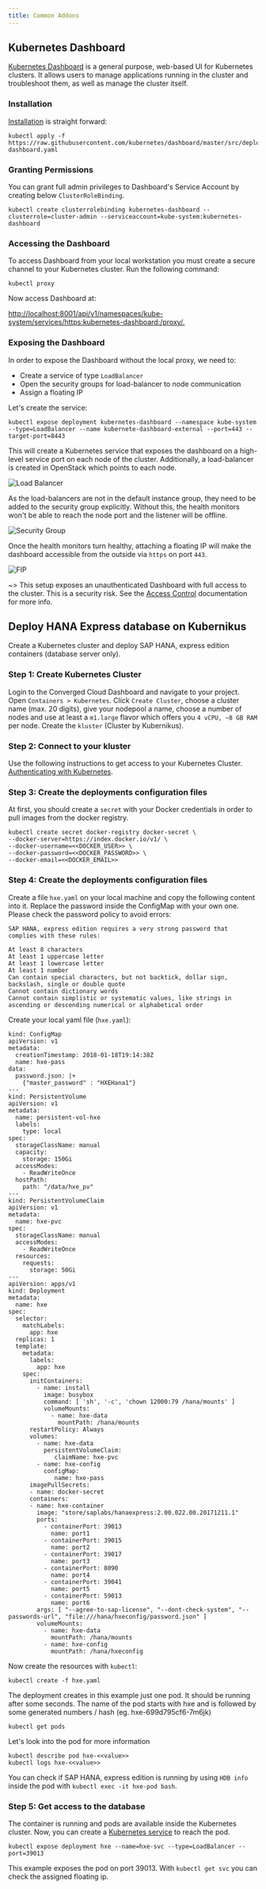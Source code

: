 ```yaml
---
title: Common Addons
---
```


## Kubernetes Dashboard

[Kubernetes Dashboard](https://github.com/kubernetes/dashboard) is a general
purpose, web-based UI for Kubernetes clusters. It allows users to manage
applications running in the cluster and troubleshoot them, as well as manage
the cluster itself.


### Installation

[Installation](https://github.com/kubernetes/dashboard) is straight forward:

```
kubectl apply -f https://raw.githubusercontent.com/kubernetes/dashboard/master/src/deploy/recommended/kubernetes-dashboard.yaml
```

### Granting Permissions

You can grant full admin privileges to Dashboard's Service Account by creating
below `ClusterRoleBinding`.

```
kubectl create clusterrolebinding kubernetes-dashboard --clusterrole=cluster-admin --serviceaccount=kube-system:kubernetes-dashboard
```

### Accessing the Dashboard

To access Dashboard from your local workstation you must create a secure
channel to your Kubernetes cluster. Run the following command:

```
kubectl proxy
```

Now access Dashboard at:

[http://localhost:8001/api/v1/namespaces/kube-system/services/https:kubernetes-dashboard:/proxy/.](http://localhost:8001/api/v1/namespaces/kube-system/services/https:kubernetes-dashboard:/proxy/.)

### Exposing the Dashboard

In order to expose the Dashboard without the local proxy, we need to:

  * Create a service of type `LoadBalancer`
  * Open the security groups for load-balancer to node communication
  * Assign a floating IP

Let's create the service:

```
kubectl expose deployment kubernetes-dashboard --namespace kube-system --type=LoadBalancer --name kubernete-dashboard-external --port=443 --target-port=8443
```

This will create a Kubernetes service that exposes the dashboard on
a high-level service port on each node of the cluster. Additionally,
a load-balancer is created in OpenStack which points to each node.

![Load Balancer](https://raw.githubusercontent.com/sapcc/kubernikus/master/assets/images/docs/containers/kubernetes/loadbalancer0.png)

As the load-balancers are not in the default instance group, they need to be
added to the security group explicitly. Without this, the health monitors won't
be able to reach the node port and the listener will be offline.

![Security Group](https://raw.githubusercontent.com/sapcc/kubernikus/master/assets/images/docs/containers/kubernetes/loadbalancer1.png)

Once the health monitors turn healthy, attaching a floating IP will make the
dashboard accessible from the outside via `https` on port `443`.

![FIP](https://raw.githubusercontent.com/sapcc/kubernikus/master/assets/images/docs/containers/kubernetes/loadbalancer2.png)

~> This setup exposes an unauthenticated Dashboard with full access to the cluster. This is a security risk. See the [Access Control](https://github.com/kubernetes/dashboard/wiki/Access-control) documentation for more info.

## Deploy HANA Express database on Kubernikus

Create a Kubernetes cluster and deploy SAP HANA, express edition containers (database server only).

### Step 1: Create Kubernetes Cluster
Login to the Converged Cloud Dashboard and navigate to your project. Open `Containers > Kubernetes`. Click `Create Cluster`, choose a cluster name (max. 20 digits), give your nodepool a name, choose a number of nodes and use at least a `m1.large` flavor which offers you `4 vCPU, ~8 GB RAM` per node. Create the `kluster` (Cluster by Kubernikus). 

### Step 2: Connect to your kluster
Use the following instructions to get access to your Kubernetes Cluster. [Authenticating with Kubernetes](https://kubernikus.eu-nl-1.cloud.sap/docs/guide/authentication/#authenticating-with-kubernetes).

### Step 3: Create the deployments configuration files
At first, you should create a `secret` with your Docker credentials in order to pull images from the docker registry.

```
kubectl create secret docker-registry docker-secret \ 
--docker-server=https://index.docker.io/v1/ \ 
--docker-username=<<DOCKER_USER>> \ 
--docker-password=<<DOCKER_PASSWORD>> \
--docker-email=<<DOCKER_EMAIL>>
``` 

### Step 4: Create the deployments configuration files
Create a file `hxe.yaml` on your local machine and copy the following content into it. Replace the password inside the ConfigMap with your own one. Please check the password policy to avoid errors:
```
SAP HANA, express edition requires a very strong password that complies with these rules:

At least 8 characters
At least 1 uppercase letter
At least 1 lowercase letter
At least 1 number
Can contain special characters, but not backtick, dollar sign, backslash, single or double quote
Cannot contain dictionary words
Cannot contain simplistic or systematic values, like strings in ascending or descending numerical or alphabetical order
```

Create your local yaml file (`hxe.yaml`):

```
kind: ConfigMap
apiVersion: v1
metadata:
  creationTimestamp: 2018-01-18T19:14:38Z
  name: hxe-pass
data:
  password.json: |+
    {"master_password" : "HXEHana1"}
---
kind: PersistentVolume
apiVersion: v1
metadata:
  name: persistent-vol-hxe
  labels:
    type: local
spec:
  storageClassName: manual
  capacity:
    storage: 150Gi
  accessModes:
    - ReadWriteOnce
  hostPath:
    path: "/data/hxe_pv"
---
kind: PersistentVolumeClaim
apiVersion: v1
metadata:
  name: hxe-pvc
spec:
  storageClassName: manual
  accessModes:
    - ReadWriteOnce
  resources:
    requests:
      storage: 50Gi
---
apiVersion: apps/v1
kind: Deployment
metadata:
  name: hxe
spec:
  selector:
    matchLabels:
      app: hxe
  replicas: 1
  template:
    metadata:
      labels:
        app: hxe
    spec:
      initContainers:
        - name: install
          image: busybox
          command: [ 'sh', '-c', 'chown 12000:79 /hana/mounts' ]
          volumeMounts:
            - name: hxe-data
              mountPath: /hana/mounts
      restartPolicy: Always
      volumes:
        - name: hxe-data
          persistentVolumeClaim:
             claimName: hxe-pvc
        - name: hxe-config
          configMap:
             name: hxe-pass
      imagePullSecrets:
      - name: docker-secret
      containers:
      - name: hxe-container
        image: "store/saplabs/hanaexpress:2.00.022.00.20171211.1"
        ports:
          - containerPort: 39013
            name: port1
          - containerPort: 39015
            name: port2
          - containerPort: 39017
            name: port3
          - containerPort: 8090
            name: port4
          - containerPort: 39041
            name: port5
          - containerPort: 59013
            name: port6
        args: [ "--agree-to-sap-license", "--dont-check-system", "--passwords-url", "file:///hana/hxeconfig/password.json" ]
        volumeMounts:
          - name: hxe-data
            mountPath: /hana/mounts
          - name: hxe-config
            mountPath: /hana/hxeconfig

```
Now create the resources with `kubectl`:
```
kubectl create -f hxe.yaml
```

The deployment creates in this example just one pod. It should be running after some seconds. The name of the pod starts with hxe and is followed by some generated numbers / hash (eg. hxe-699d795cf6-7m6jk)
```
kubectl get pods
```

Let's look into the pod for more information
```
kubectl describe pod hxe-<<value>>
kubectl logs hxe-<<value>>
```
You can check if SAP HANA, express edition is running by using `HDB info` inside the pod with `kubectl exec -it hxe-pod bash`. 

### Step 5: Get access to the database 
The container is running and pods are available inside the Kubernetes cluster. Now, you can create a [Kubernetes service](https://kubernetes.io/docs/concepts/services-networking/service/) to reach the pod.

`kubectl expose deployment hxe --name=hxe-svc --type=LoadBalancer --port=39013`

This example exposes the pod on port 39013. With `kubectl get svc` you can check the assigned floating ip. 
